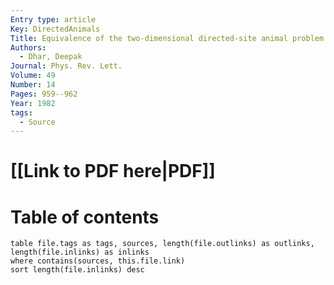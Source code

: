 ```yaml
---
Entry type: article
Key: DirectedAnimals
Title: Equivalence of the two-dimensional directed-site animal problem to {Baxter}'s hard-square lattice-gas model
Authors:
  - Dhar, Deepak
Journal: Phys. Rev. Lett.
Volume: 49
Number: 14
Pages: 959--962
Year: 1982
tags:
  - Source
---
```


# [[Link to PDF here|PDF]]

# Table of contents


```dataview 
table file.tags as tags, sources, length(file.outlinks) as outlinks, length(file.inlinks) as inlinks
where contains(sources, this.file.link)
sort length(file.inlinks) desc
```

